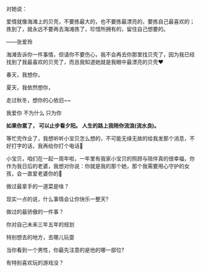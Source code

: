 对她说：

爱情就像海滩上的贝壳，不要拣最大的，也不要拣最漂亮的，要拣自己最喜欢的；拣到了，就永远不要再去海滩拣了，珍惜所拥有的，留住自己想要的。

——张爱玲

海滩告诉你一件事情，但请你不要伤心，我不会再去你那里找贝壳了，因为我已经找到了我最喜欢的贝壳了，而且我知道她就是我眼中最漂亮的贝壳❤️

春天，我想你，

夏天，我依然想你，

走过秋冬，想你的心依旧~~


我爱你 不为什么 只为你

**如果你累了，
可以止步看夕阳。
人生的路上我陪你流浪(流水良)。**

等忙完作业了，我想听听小宝贝怎么想的，不可能无缘无故的给我发那个消息，不好打字的话，我再给你打个电话

小宝贝，咱们在一起一周年啦，一年里有我家小宝贝的照顾与陪伴真的很幸福，你作为我日后的老婆，我想对你说：你就是我的那个她，那个我需要用心守护的女孩，会一直爱老婆你的

做过最拿手的一道菜是啥？

现实一点的说，什么事情会让你快乐一整天?

做过的最骄傲的一件事？

你对自己未来三年五年的规划

特别想去的地方，去哪儿玩耍

当你看到一个男性，你最先注意的是他的哪一部位?

有特别喜欢玩的游戏没？
